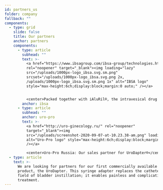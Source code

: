```yaml
---
id: partners_us
folder: company
fallback: ""
components:
  - type: grid
    slide: false
    title: Our partners
    anchor: partners
    components:
      - type: article
        subhead: ""
        text: >-
          <a href="https://www.ibsagroup.com/ibsa-group/technologies.html"
          rel="noopener" target="_blank"><img loading="lazy"
          src="/uploads/1000px-logo_ibsa.svg.sm.png"
          srcset="/uploads/1000px-logo_ibsa.svg.png 2x,
          /uploads/1000px-logo_ibsa.svg.sm.png 1x" alt="IBSA logo"
          style="max-height:6ch;display:block;margin:0 auto;" /></a>


          <center>Packed together with iAluRil®, the intravesical drug solution from IBSA (Switzerland), the UroDapter® is also available under the name iAluadapter®, in more than 30 countries.</center>
        anchor: ibsa
      - type: article
        subhead: ""
        anchor: uro-pro
        text: >-
          <a href="http://uro-ginecology.ru/" rel="noopener"
          target="_blank"><img
          src="/uploads/screenshot-2020-09-07-at-10.23.38-am.png" loading="lazy"
          alt="Uro-Pro logo" style="max-height:6ch;display:block;margin:0 auto;"
          /></a>

          <center>Uro-Pro Russia: Our sales partner for UroDapter®</center>
  - type: article
    text: >-
      We are looking for partners for our first commercially available
      product, the UroDapter. This syringe adapter replaces the catheter in the
      field of bladder instillation; it enables painless and complication-free
      treatment.
---
```

